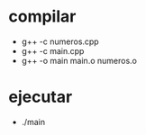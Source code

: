 # compilar
* g++ -c numeros.cpp
* g++ -c main.cpp
* g++ -o main main.o numeros.o


# ejecutar
* ./main
